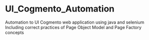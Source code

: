 # UI_Cogmento_Automation
Automation to UI Cogmento web application using java and selenium
Including correct practices of Page Object Model and Page Factory concepts

